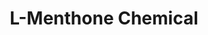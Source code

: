 ---
name: L-Menthone Chemical
title: L-Menthone Chemical
details:
  - detail:
      key: "Usage/Application"
      value: "Fragrance, Flavour, Pharma"
  - detail:
      key: "Packaging Size"
      value: "5,25,200 Kg"
  - detail:
      key: "Brand"
      value: "Natural Aroma"
  - detail:
      key: "Packaging Type"
      value: "Can,Barrel"
  - detail:
      key: "Specific Gravity"
      value: "0.890 to 0.902 (at 20 deg C)"
  - detail:
      key: "Physical State"
      value: "Liquid"
  - detail:
      key: "Boiling Point"
      value: "207 deg C to 210 deg C"
  - detail:
      key: "Molecular Weight"
      value: "154.25 g/mol"
  - detail:
      key: "CAS No"
      value: "14073-97-3"
  - detail:
      key: "EINECS No"
      value: "237-926-1"
  - detail:
      key: "FEMA No"
      value: "2667"
  - detail:
      key: "Chemical Formula"
      value: "C10H18O"
  - detail:
      key: "Source"
      value: "Mentha Arvensis Oil"
  - detail:
      key: "Odour"
      value: "Typically minty"
  - detail:
      key: "Refractive Index"
      value: "1.450 to 1.452 (at 20 deg C)"
  - detail:
      key: "Non Volatile Residue"
      value: "Less than 0.05%"
  - detail:
      key: "Status"
      value: "Nature Identical"
  - detail:
      key: "Assay"
      value: "Min. 98% by GLC"
showOnHome: false
thumbnail: https://5.imimg.com/data5/SELLER/Default/2021/12/RU/SQ/NQ/3823480/l-menthone-chemical-500x500.png
productImages:
  - https://ucarecdn.com/8213c725-21d0-4ac0-ad5e-c1975c20032b/
category: aroma chemicals
---